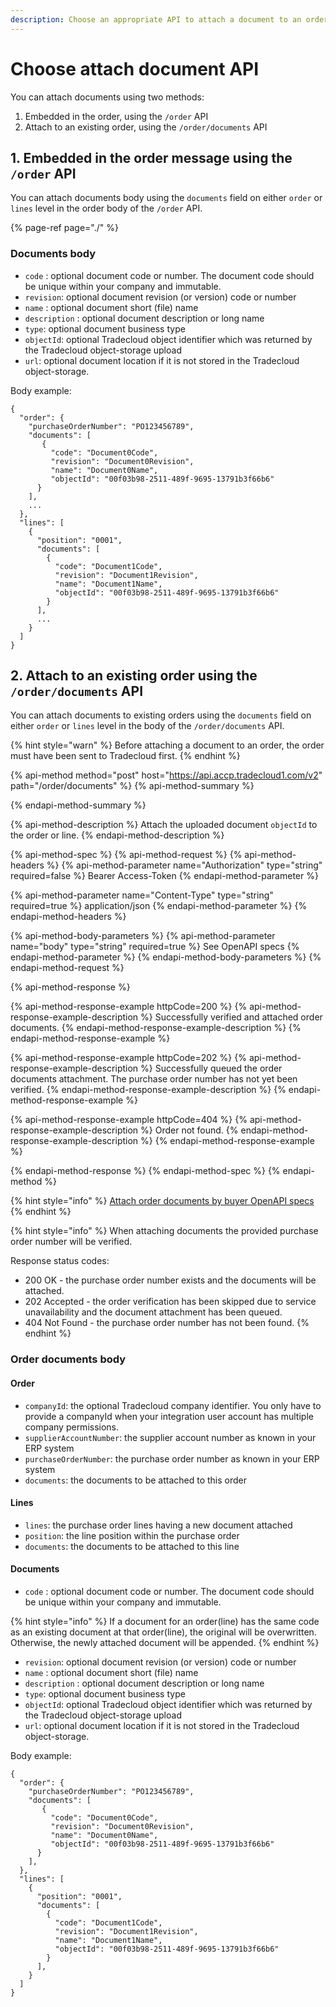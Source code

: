 ```yaml
---
description: Choose an appropriate API to attach a document to an order or line
---
```


# Choose attach document API

You can attach documents using two methods:

1. Embedded in the order, using the `/order` API
2. Attach to an existing order, using the `/order/documents` API

## 1. Embedded in the order message using the `/order` API

You can attach documents body using the `documents` field on either `order` or `lines` level in the order body of the `/order` API.

{% page-ref page="./" %}

### Documents body

* `code` : optional document code or number. The document code should be unique within your company and immutable.
* `revision`: optional document revision \(or version\) code or number
* `name` : optional document short \(file\) name
* `description` : optional document description or long name
* `type`: optional document business type
* `objectId`: optional Tradecloud object identifier which was returned by the Tradecloud object-storage upload
* `url`: optional document location if it is not stored in the Tradecloud object-storage.

Body example:

```text
{
  "order": {
    "purchaseOrderNumber": "PO123456789",
    "documents": [
       {
         "code": "Document0Code",
         "revision": "Document0Revision",
         "name": "Document0Name",
         "objectId": "00f03b98-2511-489f-9695-13791b3f66b6"
      }
    ],
    ...
  },
  "lines": [
    {
      "position": "0001",
      "documents": [
        {
          "code": "Document1Code",
          "revision": "Document1Revision",
          "name": "Document1Name",
          "objectId": "00f03b98-2511-489f-9695-13791b3f66b6"
        }
      ],
      ...
    }
  ]
}
```

## 2. Attach to an existing order using the `/order/documents` API

You can attach documents to existing orders using the `documents` field on either `order` or `lines` level in the body of the `/order/documents` API.

{% hint style="warn" %}
Before attaching a document to an order, the order must have been sent to Tradecloud first.
{% endhint %}

{% api-method method="post" host="https://api.accp.tradecloud1.com/v2" path="/order/documents" %}
{% api-method-summary %}

{% endapi-method-summary %}

{% api-method-description %}
Attach the uploaded document `objectId` to the order or line.
{% endapi-method-description %}

{% api-method-spec %}
{% api-method-request %}
{% api-method-headers %}
{% api-method-parameter name="Authorization" type="string" required=false %}
Bearer Access-Token
{% endapi-method-parameter %}

{% api-method-parameter name="Content-Type" type="string" required=true %}
application/json
{% endapi-method-parameter %}
{% endapi-method-headers %}

{% api-method-body-parameters %}
{% api-method-parameter name="body" type="string" required=true %}
See OpenAPI specs
{% endapi-method-parameter %}
{% endapi-method-body-parameters %}
{% endapi-method-request %}

{% api-method-response %}

{% api-method-response-example httpCode=200 %}
{% api-method-response-example-description %} 
Successfully verified and attached order documents.
{% endapi-method-response-example-description %}
{% endapi-method-response-example %}

{% api-method-response-example httpCode=202 %}
{% api-method-response-example-description %} 
Successfully queued the order documents attachment. The purchase order number has not yet been verified.
{% endapi-method-response-example-description %}
{% endapi-method-response-example %}

{% api-method-response-example httpCode=404 %}
{% api-method-response-example-description %} 
Order not found.
{% endapi-method-response-example-description %}
{% endapi-method-response-example %}

{% endapi-method-response %}
{% endapi-method-spec %}
{% endapi-method %}

{% hint style="info" %}
[Attach order documents by buyer OpenAPI specs](https://swagger-ui.accp.tradecloud1.com/?url=https://api.accp.tradecloud1.com/v2/api-connector/specs.yaml#/buyer-endpoints/attachOrderDocumentsByBuyerRoute)
{% endhint %}

{% hint style="info" %}
When attaching documents the provided purchase order number will be verified. 

Response status codes:
- 200 OK - the purchase order number exists and the documents will be attached.
- 202 Accepted - the order verification has been skipped due to service unavailability and the document attachment has been queued.
- 404 Not Found - the purchase order number has not been found. 
{% endhint %}

### Order documents body

#### Order

* `companyId`: the optional Tradecloud company identifier. You only have to provide a companyId when your integration user account has multiple company permissions.
* `supplierAccountNumber`: the supplier account number as known in your ERP system
* `purchaseOrderNumber`: the purchase order number as known in your ERP system
* `documents`: the documents to be attached to this order

#### Lines

* `lines`: the purchase order lines having a new document attached
* `position`: the line position within the purchase order
* `documents`: the documents to be attached to this line

#### Documents

* `code` : optional document code or number. The document code should be unique within your company and immutable. 

{% hint style="info" %}
If a document for an order(line) has the same code as an existing document at that order(line), the original will be overwritten. Otherwise, the newly attached document will be appended.
{% endhint %}

* `revision`: optional document revision \(or version\) code or number
* `name` : optional document short \(file\) name
* `description` : optional document description or long name
* `type`: optional document business type
* `objectId`: optional Tradecloud object identifier which was returned by the Tradecloud object-storage upload
* `url`: optional document location if it is not stored in the Tradecloud object-storage.


Body example:

```text
{
  "order": {
    "purchaseOrderNumber": "PO123456789",
    "documents": [
       {
         "code": "Document0Code",
         "revision": "Document0Revision",
         "name": "Document0Name",
         "objectId": "00f03b98-2511-489f-9695-13791b3f66b6"
      }
    ],
  },
  "lines": [
    {
      "position": "0001",
      "documents": [
        {
          "code": "Document1Code",
          "revision": "Document1Revision",
          "name": "Document1Name",
          "objectId": "00f03b98-2511-489f-9695-13791b3f66b6"
        }
      ],
    }
  ]
}
```
